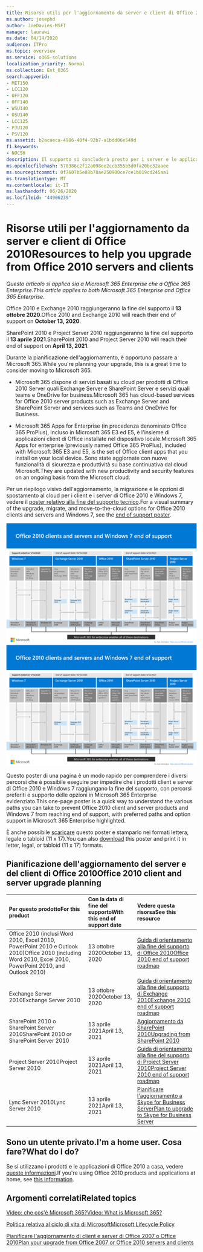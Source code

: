 ```yaml
---
title: Risorse utili per l'aggiornamento da server e client di Office 2010
ms.author: josephd
author: JoeDavies-MSFT
manager: laurawi
ms.date: 04/14/2020
audience: ITPro
ms.topic: overview
ms.service: o365-solutions
localization_priority: Normal
ms.collection: Ent_O365
search.appverid:
- MET150
- LCC120
- OFF120
- OFF140
- WSU140
- OSU140
- LCC125
- PJU120
- PSV120
ms.assetid: b2acaeca-4986-40f4-92b7-a1bdd06e549d
f1.keywords:
- NOCSH
description: Il supporto si concluderà presto per i server e le applicazioni client di Office 2010 e non sono disponibili contratti di supporto personalizzato. Utilizzare questo articolo per iniziare a pianificare l'aggiornamento.
ms.openlocfilehash: 570386c2f12a098ee2ccb355b5d0fa20bc32aaee
ms.sourcegitcommit: 0f7607b5e88b78ae250900ce7ce1b019cd245aa1
ms.translationtype: MT
ms.contentlocale: it-IT
ms.lasthandoff: 06/26/2020
ms.locfileid: "44906239"
---
```

# <a name="resources-to-help-you-upgrade-from-office-2010-servers-and-clients"></a><span data-ttu-id="95e8b-104">Risorse utili per l'aggiornamento da server e client di Office 2010</span><span class="sxs-lookup"><span data-stu-id="95e8b-104">Resources to help you upgrade from Office 2010 servers and clients</span></span>

<span data-ttu-id="95e8b-105">*Questo articolo si applica sia a Microsoft 365 Enterprise che a Office 365 Enterprise.*</span><span class="sxs-lookup"><span data-stu-id="95e8b-105">*This article applies to both Microsoft 365 Enterprise and Office 365 Enterprise.*</span></span>

<span data-ttu-id="95e8b-106">Office 2010 e Exchange 2010 raggiungeranno la fine del supporto il **13 ottobre 2020**.</span><span class="sxs-lookup"><span data-stu-id="95e8b-106">Office 2010 and Exchange 2010 will reach their end of support on **October 13, 2020**.</span></span> 

<span data-ttu-id="95e8b-107">SharePoint 2010 e Project Server 2010 raggiungeranno la fine del supporto il **13 aprile 2021**.</span><span class="sxs-lookup"><span data-stu-id="95e8b-107">SharePoint 2010 and Project Server 2010 will reach their end of support on **April 13, 2021**.</span></span>

<span data-ttu-id="95e8b-108">Durante la pianificazione dell'aggiornamento, è opportuno passare a Microsoft 365.</span><span class="sxs-lookup"><span data-stu-id="95e8b-108">While you're planning your upgrade, this is a great time to consider moving to Microsoft 365.</span></span> 

- <span data-ttu-id="95e8b-109">Microsoft 365 dispone di servizi basati su cloud per prodotti di Office 2010 Server quali Exchange Server e SharePoint Server e servizi quali teams e OneDrive for business.</span><span class="sxs-lookup"><span data-stu-id="95e8b-109">Microsoft 365 has cloud-based services for Office 2010 server products such as Exchange Server and SharePoint Server and services such as Teams and OneDrive for Business.</span></span> 

- <span data-ttu-id="95e8b-110">Microsoft 365 Apps for Enterprise (in precedenza denominato Office 365 ProPlus), incluso in Microsoft 365 E3 ed E5, è l'insieme di applicazioni client di Office installate nel dispositivo locale.</span><span class="sxs-lookup"><span data-stu-id="95e8b-110">Microsoft 365 Apps for enterprise (previously named Office 365 ProPlus), included with Microsoft 365 E3 and E5, is the set of Office client apps that you install on your local device.</span></span> <span data-ttu-id="95e8b-111">Sono state aggiornate con nuove funzionalità di sicurezza e produttività su base continuativa dal cloud Microsoft.</span><span class="sxs-lookup"><span data-stu-id="95e8b-111">They are updated with new productivity and security features on an ongoing basis from the Microsoft cloud.</span></span>

<span data-ttu-id="95e8b-112">Per un riepilogo visivo dell'aggiornamento, la migrazione e le opzioni di spostamento al cloud per i client e i server di Office 2010 e Windows 7, vedere il [poster relativo alla fine del supporto tecnico](./media/upgrade-from-office-2010-servers-and-products/Office2010Windows7EndOfSupport.pdf).</span><span class="sxs-lookup"><span data-stu-id="95e8b-112">For a visual summary of the upgrade, migrate, and move-to-the-cloud options for Office 2010 clients and servers and Windows 7, see the [end of support poster](./media/upgrade-from-office-2010-servers-and-products/Office2010Windows7EndOfSupport.pdf).</span></span>

<span data-ttu-id="95e8b-113">[![Immagine del poster per la fine del supporto per client e server di Office 2010 e Windows 7](./media/upgrade-from-office-2010-servers-and-products/office2010-windows7-end-of-support.png)](./media/upgrade-from-office-2010-servers-and-products/Office2010Windows7EndOfSupport.pdf)</span><span class="sxs-lookup"><span data-stu-id="95e8b-113">[![Image for the end of support for Office 2010 clients and servers and Windows 7 poster](./media/upgrade-from-office-2010-servers-and-products/office2010-windows7-end-of-support.png)](./media/upgrade-from-office-2010-servers-and-products/Office2010Windows7EndOfSupport.pdf)</span></span>

<span data-ttu-id="95e8b-114">Questo poster di una pagina è un modo rapido per comprendere i diversi percorsi che è possibile eseguire per impedire che i prodotti client e server di Office 2010 e Windows 7 raggiungano la fine del supporto, con percorsi preferiti e supporto delle opzioni in Microsoft 365 Enterprise evidenziato.</span><span class="sxs-lookup"><span data-stu-id="95e8b-114">This one-page poster is a quick way to understand the various paths you can take to prevent Office 2010 client and server products and Windows 7 from reaching end of support, with preferred paths and option support in Microsoft 365 Enterprise highlighted.</span></span>

<span data-ttu-id="95e8b-115">È anche possibile [scaricare](https://github.com/MicrosoftDocs/microsoft-365-docs/raw/public/microsoft-365/media/migration-microsoft-365-enterprise-workload/Office2010Windows7EndOfSupport.pdf) questo poster e stamparlo nei formati lettera, legale o tabloid (11 x 17).</span><span class="sxs-lookup"><span data-stu-id="95e8b-115">You can also [download](https://github.com/MicrosoftDocs/microsoft-365-docs/raw/public/microsoft-365/media/migration-microsoft-365-enterprise-workload/Office2010Windows7EndOfSupport.pdf) this poster and print it in letter, legal, or tabloid (11 x 17) formats.</span></span>
      
## <a name="office-2010-client-and-server-upgrade-planning"></a><span data-ttu-id="95e8b-116">Pianificazione dell'aggiornamento del server e del client di Office 2010</span><span class="sxs-lookup"><span data-stu-id="95e8b-116">Office 2010 client and server upgrade planning</span></span>
  
|<span data-ttu-id="95e8b-117">**Per questo prodotto**</span><span class="sxs-lookup"><span data-stu-id="95e8b-117">**For this product**</span></span>|<span data-ttu-id="95e8b-118">**Con la data di fine del supporto**</span><span class="sxs-lookup"><span data-stu-id="95e8b-118">**With this end of support date**</span></span>|<span data-ttu-id="95e8b-119">**Vedere questa risorsa**</span><span class="sxs-lookup"><span data-stu-id="95e8b-119">**See this resource**</span></span>|
|:-----|:-----|:-----|
|<span data-ttu-id="95e8b-120">Office 2010 (inclusi Word 2010, Excel 2010, PowerPoint 2010 e Outlook 2010)</span><span class="sxs-lookup"><span data-stu-id="95e8b-120">Office 2010 (including Word 2010, Excel 2010, PowerPoint 2010, and Outlook 2010)</span></span>  <br/> | <span data-ttu-id="95e8b-121">13 ottobre 2020</span><span class="sxs-lookup"><span data-stu-id="95e8b-121">October 13, 2020</span></span> |[<span data-ttu-id="95e8b-122">Guida di orientamento alla fine del supporto di Office 2010</span><span class="sxs-lookup"><span data-stu-id="95e8b-122">Office 2010 end of support roadmap</span></span>](https://docs.microsoft.com/DeployOffice/office-2010-end-support-roadmap) <br/> |
|<span data-ttu-id="95e8b-123">Exchange Server 2010</span><span class="sxs-lookup"><span data-stu-id="95e8b-123">Exchange Server 2010</span></span>  <br/> | <span data-ttu-id="95e8b-124">13 ottobre 2020</span><span class="sxs-lookup"><span data-stu-id="95e8b-124">October 13, 2020</span></span>  |[<span data-ttu-id="95e8b-125">Guida di orientamento alla fine del supporto di Exchange 2010</span><span class="sxs-lookup"><span data-stu-id="95e8b-125">Exchange 2010 end of support roadmap</span></span>](exchange-2010-end-of-support.md) <br/> |
|<span data-ttu-id="95e8b-126">SharePoint 2010 o SharePoint Server 2010</span><span class="sxs-lookup"><span data-stu-id="95e8b-126">SharePoint 2010 or SharePoint Server 2010</span></span>  <br/> | <span data-ttu-id="95e8b-127">13 aprile 2021</span><span class="sxs-lookup"><span data-stu-id="95e8b-127">April 13, 2021</span></span> |[<span data-ttu-id="95e8b-128">Aggiornamento da SharePoint 2010</span><span class="sxs-lookup"><span data-stu-id="95e8b-128">Upgrading from SharePoint 2010</span></span>](upgrade-from-sharepoint-2010.md) <br/> |
|<span data-ttu-id="95e8b-129">Project Server 2010</span><span class="sxs-lookup"><span data-stu-id="95e8b-129">Project Server 2010</span></span> <br/> | <span data-ttu-id="95e8b-130">13 aprile 2021</span><span class="sxs-lookup"><span data-stu-id="95e8b-130">April 13, 2021</span></span> | [<span data-ttu-id="95e8b-131">Guida di orientamento alla fine del supporto di Project Server 2010</span><span class="sxs-lookup"><span data-stu-id="95e8b-131">Project Server 2010 end of support roadmap</span></span>](project-server-2010-end-of-support.md) <br/> |
|<span data-ttu-id="95e8b-132">Lync Server 2010</span><span class="sxs-lookup"><span data-stu-id="95e8b-132">Lync Server 2010</span></span> <br/> | <span data-ttu-id="95e8b-133">13 aprile 2021</span><span class="sxs-lookup"><span data-stu-id="95e8b-133">April 13, 2021</span></span> | [<span data-ttu-id="95e8b-134">Pianificare l'aggiornamento a Skype for Business Server</span><span class="sxs-lookup"><span data-stu-id="95e8b-134">Plan to upgrade to Skype for Business Server</span></span>](https://docs.microsoft.com/skypeforbusiness/plan-your-deployment/upgrade) <br/> |
    
## <a name="im-a-home-user-what-do-i-do"></a><span data-ttu-id="95e8b-135">Sono un utente privato.</span><span class="sxs-lookup"><span data-stu-id="95e8b-135">I'm a home user.</span></span> <span data-ttu-id="95e8b-136">Cosa fare?</span><span class="sxs-lookup"><span data-stu-id="95e8b-136">What do I do?</span></span>

<span data-ttu-id="95e8b-137">Se si utilizzano i prodotti e le applicazioni di Office 2010 a casa, vedere [queste informazioni](plan-upgrade-previous-versions-office.md#im-a-home-user-what-do-i-do).</span><span class="sxs-lookup"><span data-stu-id="95e8b-137">If you're using Office 2010 products and applications at home, see [this information](plan-upgrade-previous-versions-office.md#im-a-home-user-what-do-i-do).</span></span>

## <a name="related-topics"></a><span data-ttu-id="95e8b-138">Argomenti correlati</span><span class="sxs-lookup"><span data-stu-id="95e8b-138">Related topics</span></span>

[<span data-ttu-id="95e8b-139">Video: che cos'è Microsoft 365?</span><span class="sxs-lookup"><span data-stu-id="95e8b-139">Video: What is Microsoft 365?</span></span>](https://support.office.com/article/847caf12-2589-452c-8aca-1c009797678b.aspx)
  
[<span data-ttu-id="95e8b-140">Politica relativa al ciclo di vita di Microsoft</span><span class="sxs-lookup"><span data-stu-id="95e8b-140">Microsoft Lifecycle Policy</span></span>](https://go.microsoft.com/fwlink/?linkid=865200)

[<span data-ttu-id="95e8b-141">Pianificare l'aggiornamento di client e server di Office 2007 o Office 2010</span><span class="sxs-lookup"><span data-stu-id="95e8b-141">Plan your upgrade from Office 2007 or Office 2010 servers and clients</span></span>](plan-upgrade-previous-versions-office.md)

